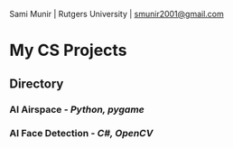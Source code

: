 Sami Munir | Rutgers University | smunir2001@gmail.com
# My CS Projects
## Directory
### AI Airspace - *Python, pygame*
### AI Face Detection - *C#, OpenCV*